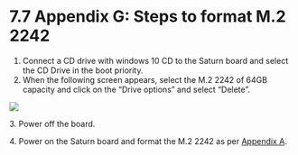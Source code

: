 # 7.7 Appendix G: Steps to format M.2 2242



1. Connect a CD drive with windows 10 CD to the Saturn board and select the CD Drive in the boot priority.&#x20;
2. When the following screen appears, select the M.2 2242 of 64GB capacity and click on the “Drive options” and select “Delete”.&#x20;

![](broken-reference)



3\. Power off the board.&#x20;

4\. Power on the Saturn board and format the M.2 2242 as per [Appendix A](7.1-appendix-a-steps-to-make-usb-m.2-2242-drive-bootable.md).&#x20;
